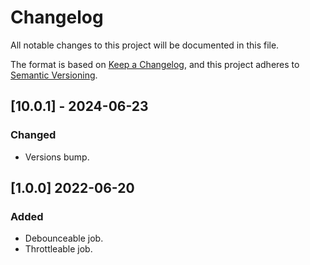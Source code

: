 # Changelog

All notable changes to this project will be documented in this file.

The format is based on [Keep a Changelog](https://keepachangelog.com/en/1.0.0/),
and this project adheres to [Semantic Versioning](https://semver.org/spec/v2.0.0.html).

## [10.0.1] - 2024-06-23

### Changed
- Versions bump.

## [1.0.0] 2022-06-20

### Added

* Debounceable job.
* Throttleable job.
